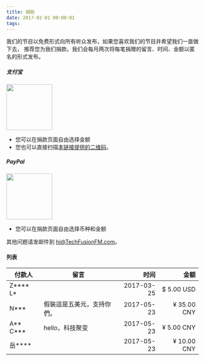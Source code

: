 ```yaml
---
title: 捐助
date: 2017-02-01 00:00:01
tags:
---
```


我们的节目以免费形式向所有听众发布，如果您喜欢我们的节目并希望我们一直做下去， 推荐您为我们捐款。我们会每月两次将每笔捐赠的留言、时间、金额以匿名的形式发布。

##### 支付宝
<a href = "https://qr.alipay.com/FKX09288AJOENI0MVZXM12"><img src="https://techfusionfm.com/images/Alipay.svg" width="120px"></button></a>
- 您可以在捐款页面自由选择金额
- 您也可以直接扫描[本链接提供的二维码](https://techfusionfm.com/images/QR.JPG)。

##### PayPal
<a href = "https://paypal.me/techfusionfm/5"><img src="https://techfusionfm.com/images/Paypal.svg" width="120px"></button></a>
- 您可以在捐款页面自由选择币种和金额


其他问题请发邮件到 hi@TechFusionFM.com。

#### 列表
|付款人 | 留言 |时间 | 金额 |
|------|------|------:|------:|
|Z\*\*\*\* L\*|      |2017-03-25|$ 5.00 USD|
|N\*\*\* |    假裝這是五美元，支持你們。  | 2017-05-23     | ¥ 35.00 CNY     |
|A\*\* C\*\*\*| hello，科技聚变     |   2017-05-23        |   ¥ 5.00 CNY    |
|岳\*\*\*\*|  |   2017-05-23        |   ¥ 10.00 CNY    |